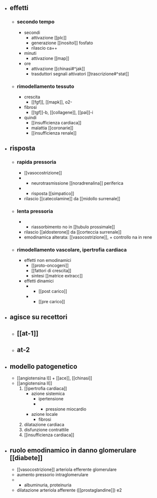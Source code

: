 - ## effetti
	- ### secondo tempo
		- secondi
			- attivazione [[plc]]
			- generazione [[inositol]] fosfato
			- rilascio ca++
		- minuti
			- attivazione [[map]]
		- ore
			- attivazione [[chinasi#^jak]]
			- trasduttori segnali attivatori [[trascrizione#^stat]]
	- ### rimodellamento tessuto
		- crescita
			- [[fgf]], [[mapk]], o2-
		- fibrosi
			- [[tgf]]-b, [[collagene]], [[pai]]-i
		- quindi
			- [[insufficienza cardiaca]]
			- malattia [[coronarie]]
			- [[insufficienza renale]]
- ## risposta
	- ### rapida pressoria
		- [[vasocostrizione]]
		- + neurotrasmissione [[noradrenalina]] periferica
		- + risposta [[simpatico]]
		- rilascio [[catecolamine]] da [[midollo surrenale]]
	- ### lenta pressoria
		- + riassorbimento no in [[tubulo prossimale]]
		- rilascio [[aldosterone]] da [[corteccia surrenale]]
		- emodinamica alterata: [[vasocostrizione]], + controllo na in rene
	- ### rimodellamento vascolare, ipertrofia cardiaca
		- effetti non emodinamici
			- [[proto-oncogeni]]
			- [[fattori di crescita]]
			- sintesi [[matrice extracc]]
		- effetti dinamici
			- + [[post carico]]
			- + [[pre carico]]
- ## agisce su recettori
	- ## [[at-1]]
	- ## at-2
- ## modello patogenetico
	- [[angiotensina I]] + [[ace]], [[chinasi]]
	- [[angiotensina II]]
		1. [[ipertrofia cardiaca]]
			- azione sistemica
				- ipertensione
				- + pressione miocardio
			- azione locale
				- fibrosi
		2. dilatazione cardiaca
		3. disfunzione contrattile
		4. [[insufficienza cardiaca]]
- ## ruolo emodinamico in danno glomerulare [[diabete]]
	- [[vasocostrizione]] arteriola efferente glomerulare
	- aumento pressorio intraglomerulare
	- + albuminuria, proteinuria
	- dilatazione arteriola afferente ([[prostaglandine]]) e2